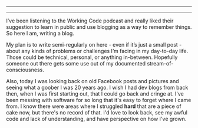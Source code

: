 ﻿---

---

I’ve been listening to the Working Code podcast and really liked their suggestion to learn in public and use blogging 
as a way to remember things.  So here I am, writing a blog.

My plan is to write semi-regularly on here - even if it’s just a small post - about any kinds of problems or 
challenges I’m facing in my day-to-day life.  Those could be technical, personal, or anything in-between.  Hopefully 
someone out there gets some use out of my documented stream-of-consciousness.

Also, today I was looking back on old Facebook posts and pictures and seeing what a goober I was 20 years ago.  I wish 
I had dev blogs from back then, when I was first starting out, that I could go back and cringe at.  I've been messing 
with software for so long that it's easy to forget where I came from.  I know there were areas where I struggled 
**hard** that are a piece of cake now, but there's no record of that.  I'd love to look back, see my awful code and 
lack of understanding, and have perspective on how I've grown.
